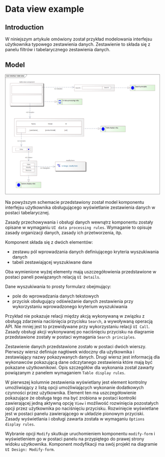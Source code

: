 # Data view example

## Introduction

W niniejszym artykule omówiony został przykład modelowania interfejsu użytkownika typowego zestawienia danych. Zestawienie to składa się z panelu filtrów i tabelarycznego zestawienia danych.

## Model

![Table component view](../../../img/data-table-view-model.png)

Na powyższym schemacie przedstawiony został model komponentu interfejsu użytkownika obsługującego wyświetlanie zestawienia danych w postaci tabelarycznej.

Zasady przechowywania i obsługi danych wewnątrz komponentu zostały opisane w wymaganiu `UI data processing rules`. Wymaganie to opisuje zasady organizacji danych, zasady ich przetworzenia, itp.

Komponent składa się z dwóch elementów:

* zestawu pól wprowadzania danych definiującego kryteria wyszukiwania danych
* tabeli zestawiającej wyszukiwane dane

Oba wymienione wyżej elementy mają uszczegółowienia przedstawione w postaci paneli powiązanych relacją `UI Details`.

Dane wyszukiwania to prosty formularz obejmujący:

* pole do wprowadzania danych tekstowych
* przycisk obsługujący odświeżanie danych zestawienia przy wykorzystaniu wprowadzonego kryterium wyszukiwania

Przykład nie pokazuje relacji między akcją wykonywaną w związku z obsługą zdarzenia naciśnięcia przycisku `Search`, a wywoływaną operacją API. Nie mniej jest to przewidywane przy wykorzystaniu relacji `UI Call`. Zasady obsługi akcji wykonywanej po naciśnięciu przycisku na diagramie przedstawione zostały w postaci wymagania `Search principles`.

Zestawienie danych przedstawione zostało w postaci dwóch wierszy. Pierwszy wiersz definiuje nagłówek widoczny dla użytkownika i zestawiający nazwy pokazywanych danych. Drugi wiersz jest informacją dla wykonawców pokazującą dane odczytanego zestawienia które mają być pokazane użytkownikowi. Opis szczegółów dla wykonania został zawarty powiązanym z panelem wymaganiem `Table display rules`.

W pierwszej kolumnie zestawienia wyświetlany jest element kontrolny umożliwiający z listą opcji umożliwiających wykonanie dodatkowych czynności przez użytkownika. Element ten ma uszczegółowienie pokazujące że obsługa tego ma być zrobiona w postaci kontrolki zawierającej jedną aktywną opcję `View` i możliwość rozwinięcia pozostałych opcji przez użytkownika po naciśnięciu przycisku. Rozwinięcie wyświetlane jest w postaci panelu zawierającego w układzie pionowym przyciski. Zasady wyświetlania i obsługi zawarta została w wymaganiu `Options display rules`.

Wybranie opcji `Modify` skutkuje uruchomieniem komponentu `modify-form` i wyświetleniem go w postaci panelu na przypiętego do prawej strony widoku użytkownika. Komponent modyfikacji ma swój projekt na diagramie `UI Design: Modify-form`.
